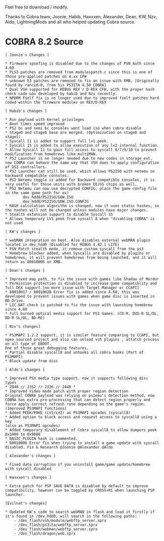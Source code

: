 Feel free to download / modify.

Thanks to Cobra team, Joonie, Habib, Haxxxen, Alexander, Dean, KW, Nzv, Aldo, LightningMods and all who helped updating Cobra source.

# COBRA 8.2 Source

	[ Joonie's Changes ]

	* Firmware spoofing is disabled due to the changes of PSN Auth since 4.60
	* PLS3 patches are removed from modulespatch.c since this is one of those pre-applied patches on 4.xx CFW
	* unknown E3 patches are removed to fix an issue with XMB, [Originally found by rancid-0, from his PS3ITA 4.50 COBRA]
	* Dual VSH supported for REBUG REX / D-REX CFW, with the proper hash check code was developed by habib and Nzv recently. 
	* NPDRM Fself fix is no longer used due to improved fself patches hard coded within the firmware modules on REX/D-REX 

	[ Habib's changes ]

	* Run payload with Kernel privileges
	* Boot times speed improved 
	* PS2 bc and semi bc consoles wont load iso when cobra disable
	* Stage0 and stage0 base are merged, (Optimization on stage0 and stage1)
	* Syscall 11 is added to support full lv1 peek.
	* Syscall 15 is added to allow execution of any lv2 internal function.
	* Allow Syscall 11 to gain full access to syscall 6/7/9/10 to prevent modification from homebrews like multiMAN.
	* PS2 Launcher is no longer needed due to new codes in storage_ext, now COBRA can behave the same way that VSH does to apply configuration of DS3 controllers. 
	* PS2 Launcher can still be used, which allows PS2ISO with netemu on backward compatible consoles.
	* PS2 Netemu toggle is added for Backward compatible consoles, it is very useful for those units with broken EE/GS chips as well.
	* PS2 Netemu can now use decrypted CONFIG, place the game config file in the same game path for ex) 
			dev_hdd0/PS2ISO/GOW.ISO
			dev_hdd0/PS2ISO/GOW.ISO.CONFIG 
	* HASH calculation algorithm is changed, now it uses static hashes, so the hashes will not be changed unless modules have major changes.
	* Stealth extension support to disable Syscall 15
	* Allows temporary LV1 peek from syscall 8 when "disabling COBRA" is not used
	
	[ KW's changes ]

	* webMAN integration on boot. Also disables external webMAN plugin located in dev_hdd0 (Disabled for REBUG 4.82.1 LITE)
	* PSN Patch stealth mode, it remove custom syscall from the ps3
	* Homebrew blocker added, when Syscalls are disabled by plugins or homebrews, it will prevent homebrews from being launched, and it will return as 80010006 on XMB.

	[ Dean's changes ] 

	* Improved map_path, to fix the issue with games like Shadow of Mordor
	* Permission protection is disabled to increase game compatiblity and full DEX support.[no more issue with Target Manager or CCAPI]
	* 80010017 / 8001002B Error fix is added since 4.60, this was developed to prevent issues with games when game disc is inserted in BD Drive.
	* LIC.DAT check is patched to fix the issue with launching homebrew since 4.60
	* Full burned optical media support for PS3 Games. (CD-R, DVD-R SL/DL, BD-R SL/DL, BD-RE)

	[ Nzv's changes]

	* PS3MAPI 1.2.2 support, it is similar feature comparing to CCAPI, but open sourced project and also can unload vsh plugins , attatch process on all type of EBOOT.
	One of those great debugging features.
	* Partial disable syscall8 and unhooks all cobra hooks (Part of PS3MAPI)
	* Block update from disc
   
	[ Aldo's changes ]

	* Improved PSX media type support, now it supports following disc types
	* 2048 // 2352 // 2336 // 2448 *
	* Improved Video mode patch with proper region detection
	Original COBRA payload was relying on ps1emu's detection method, now COBRA has extra pre-processing that can detect region properly and force apply correct refresh rate depending on the game's region.
	(Improved PS3MAPI functions)
	* Added PEEK/POKE (LV1/LV2) as PS3MAPI opcodes (syscall8)
	* Added option to block access and request access to syscall8 using a key
	(also as PS3MAPI opcodes)
	* Added temporary disablement of Cobra syscall8 to allow dumpers peek 0x1000 to 0x9800
	* BASIC_PLUGIN hash is commented.
	* 80010006 Error fix when trying to install a game update with syscall disabled. Fix & Research @Joonie @Alexander @Aldo

	[ Alexander's changes ]
	
	* Fixed data corruption if you uninstall game/game update/homebrew with syscall disabled

	[ Haxxxen's changes ]

    * Extra patch for PSP SAVE DATA is disabled by default to improve compatibility, however can be toggled by CROSS+R1 when launching PSP launcher.

    [Evilnat's changes]

    * Updated KW's code to search webMAN in flash and load it firstly if it's found in /dev_hdd0, will search in the following paths:
    	- /dev_flash/vsh/module/webftp_server.sprx
    	- /dev_flash/ps3ita/webftp_server.sprx
    	- /dev_flash/webman/webftp_server.sprx 
    	- /dev_flash/dragon/web.sprx
